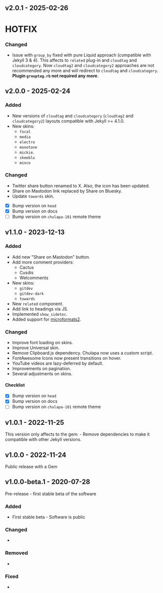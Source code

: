 ## v2.0.1 - 2025-02-26

# HOTFIX

### Changed

- Issue with `group_by` fixed with pure Liquid approach (compatible with Jekyll 3 & 4). This affects to `related` plug-in
  and `cloudtag` and `cloudcategory`. Now `cloudtag2` and `cloudcategory2` approaches are not recommended any more and will
  redirect to `cloudtag` and `cloudcategory`. **Plugin `grouptag.rb` not required any more**.

## v2.0.0 - 2025-02-24

### Added

-   New versions of `cloudtag` and `cloudcategory` (`cloudtag2` and `cloudcategory2`) layouts compatible with Jekyll >= 4.1.0.
-   New skins:
    - `focal`
    - `media`
    - `electro`
    - `monotone`
    - `mickie`.
    - `skeeblu`
    - `minco`

### Changed
-   Twitter share button renamed to X. Also, the icon has been updated.
-   Share on Mastodon link replaced by Share on Bluesky.
-   Update `towards` skin.

-   [x] Bump version on `head`
-   [x] Bump version on docs
-   [ ] Bump version on `chulapa-101` remote theme

## v1.1.0 - 2023-12-13

### Added

-   Add new "Share on Mastodon" button.
-   Add more comment providers:
    -   Cactus
    -   Cusdis
    -   Welcomments
-   New skins:
    -   `gitdev`
    -   `gitdev-dark`
    -   `towards`
-   New `related` component.
-   Add link to headings via JS.
-   Implemented `show_sidetoc`.
-   Added support for
    [microformats2](http://microformats.org/wiki/microformats2).

### Changed

-   Improve font loading on skins.
-   Improve Universal skin.
-   Remove Clipboard.js dependency. Chulapa now uses a custom script.
-   FontAwesome Icons now present transitions on hover.
-   YouTube videos are lazy-deferred by default.
-   Improvements on pagination.
-   Several adjustments on skins.

#### Checklist

-   [x] Bump version on `head`
-   [x] Bump version on docs
-   [ ] Bump version on `chulapa-101` remote theme

## v1.0.1 - 2022-11-25

This version only affects to the gem: - Remove dependencies to make it
compatible with other Jekyll versions.

## v1.0.0 - 2022-11-24

Public release with a Gem

## v1.0.0-beta.1 - 2020-07-28

Pre-release - first stable beta of the software

### Added

-   First stable beta - Software is public

### Changed

-   

### Removed

-   

### Fixed

-   
